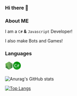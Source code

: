 ### Hi there 👋

### About ME
I am a ``C#`` **&** ``Javascript`` Developer!

I also make Bots and Games!






### Languages
<img align="left" alt="Node.js" width="26px" src="https://raw.githubusercontent.com/github/explore/80688e429a7d4ef2fca1e82350fe8e3517d3494d/topics/nodejs/nodejs.png"/>
<img align="left" alt="C#" width="26px" src="https://raw.githubusercontent.com/github/explore/80688e429a7d4ef2fca1e82350fe8e3517d3494d/topics/csharp/csharp.png"/>
<br />
<br />

![Anurag's GitHub stats](https://github-readme-stats.vercel.app/api?username=zzerzv&show_icons=true&theme=radical)

[![Top Langs](https://github-readme-stats.vercel.app/api/top-langs/?username=zzerzv)](https://github.com/anuraghazra/github-readme-stats)

<!-- [![Top Langs](https://github-readme-stats.vercel.app/api/top-langs/?username=zzerzv&langs_count=3&theme=dark)](https://github.com/anuraghazra/github-readme-stats) -->
